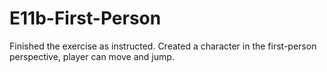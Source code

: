 # E11b-First-Person

Finished the exercise as instructed. Created a character in the first-person perspective, player can move and jump.